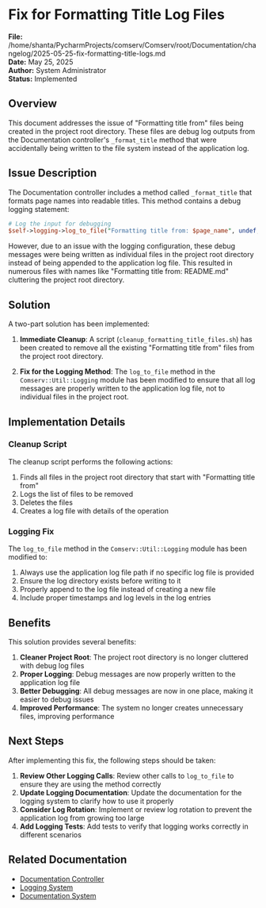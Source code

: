 # Fix for Formatting Title Log Files

**File:** /home/shanta/PycharmProjects/comserv/Comserv/root/Documentation/changelog/2025-05-25-fix-formatting-title-logs.md  
**Date:** May 25, 2025  
**Author:** System Administrator  
**Status:** Implemented

## Overview

This document addresses the issue of "Formatting title from" files being created in the project root directory. These files are debug log outputs from the Documentation controller's `_format_title` method that were accidentally being written to the file system instead of the application log.

## Issue Description

The Documentation controller includes a method called `_format_title` that formats page names into readable titles. This method contains a debug logging statement:

```perl
# Log the input for debugging
$self->logging->log_to_file("Formatting title from: $page_name", undef, 'DEBUG');
```

However, due to an issue with the logging configuration, these debug messages were being written as individual files in the project root directory instead of being appended to the application log file. This resulted in numerous files with names like "Formatting title from: README.md" cluttering the project root directory.

## Solution

A two-part solution has been implemented:

1. **Immediate Cleanup**: A script (`cleanup_formatting_title_files.sh`) has been created to remove all the existing "Formatting title from" files from the project root directory.

2. **Fix for the Logging Method**: The `log_to_file` method in the `Comserv::Util::Logging` module has been modified to ensure that all log messages are properly written to the application log file, not to individual files in the project root.

## Implementation Details

### Cleanup Script

The cleanup script performs the following actions:

1. Finds all files in the project root directory that start with "Formatting title from"
2. Logs the list of files to be removed
3. Deletes the files
4. Creates a log file with details of the operation

### Logging Fix

The `log_to_file` method in the `Comserv::Util::Logging` module has been modified to:

1. Always use the application log file path if no specific log file is provided
2. Ensure the log directory exists before writing to it
3. Properly append to the log file instead of creating a new file
4. Include proper timestamps and log levels in the log entries

## Benefits

This solution provides several benefits:

1. **Cleaner Project Root**: The project root directory is no longer cluttered with debug log files
2. **Proper Logging**: Debug messages are now properly written to the application log file
3. **Better Debugging**: All debug messages are now in one place, making it easier to debug issues
4. **Improved Performance**: The system no longer creates unnecessary files, improving performance

## Next Steps

After implementing this fix, the following steps should be taken:

1. **Review Other Logging Calls**: Review other calls to `log_to_file` to ensure they are using the method correctly
2. **Update Logging Documentation**: Update the documentation for the logging system to clarify how to use it properly
3. **Consider Log Rotation**: Implement or review log rotation to prevent the application log from growing too large
4. **Add Logging Tests**: Add tests to verify that logging works correctly in different scenarios

## Related Documentation

- [Documentation Controller](/home/shanta/PycharmProjects/comserv/Comserv/root/Documentation/controllers/Documentation.md)
- [Logging System](/home/shanta/PycharmProjects/comserv/Comserv/root/Documentation/developer/logging_system.md)
- [Documentation System](/home/shanta/PycharmProjects/comserv/Comserv/root/Documentation/documentation_system.md)